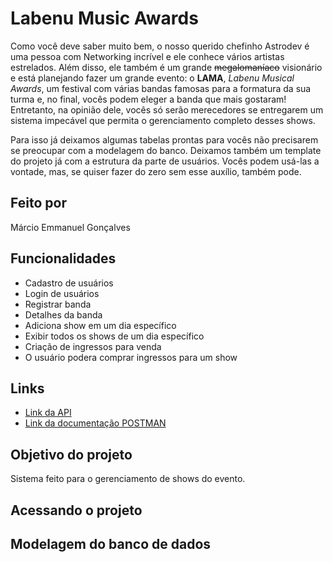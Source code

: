 # Labenu Music Awards
Como você deve saber muito bem, o nosso querido chefinho Astrodev é uma pessoa com Networking incrível e ele conhece vários artistas estrelados. Além disso, ele também é um grande ~~megalomaníaco~~ visionário e está planejando fazer um grande evento: o **LAMA**, *Labenu Musical Awards*, um festival  com várias bandas famosas para a formatura da sua turma e, no final, vocês podem eleger a banda que mais gostaram! Entretanto, na opinião dele, vocês só serão merecedores se entregarem um sistema impecável que permita o gerenciamento completo desses shows.

Para isso já deixamos algumas tabelas prontas para vocês não precisarem se preocupar com a modelagem do banco. Deixamos também um template do projeto já com a estrutura da parte de usuários. Vocês podem usá-las a vontade, mas, se quiser fazer do zero sem esse auxílio, também pode.


## Feito por

Márcio Emmanuel Gonçalves

## Funcionalidades
  
* Cadastro de usuários
* Login de usuários
* Registrar banda
* Detalhes da banda
* Adiciona show em um dia específico
* Exibir todos os shows de um dia específico
* Criação de ingressos para venda
* O usuário podera comprar ingressos para um show


## Links

* [Link da API]()
* [Link da documentação POSTMAN]()
 
## Objetivo do projeto

Sistema feito para o gerenciamento de shows do evento.

## Acessando o projeto

## Modelagem do banco de dados


